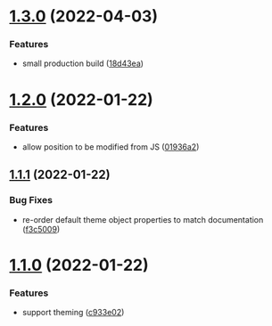 # [1.3.0](https://github.com/attomos/hdoc-ribbon/compare/v1.2.0...v1.3.0) (2022-04-03)


### Features

* small production build ([18d43ea](https://github.com/attomos/hdoc-ribbon/commit/18d43eac61bec1e5ccdd08af5317da6941ffc6e7))

# [1.2.0](https://github.com/attomos/hdoc-ribbon/compare/v1.1.1...v1.2.0) (2022-01-22)


### Features

* allow position to be modified from JS ([01936a2](https://github.com/attomos/hdoc-ribbon/commit/01936a2d56a72ca8053ac1601ddc5c43d8796c5f))

## [1.1.1](https://github.com/attomos/hdoc-ribbon/compare/v1.1.0...v1.1.1) (2022-01-22)


### Bug Fixes

* re-order default theme object properties to match documentation ([f3c5009](https://github.com/attomos/hdoc-ribbon/commit/f3c50091060f2549c7394fbb8ddd96babce47f0d))

# [1.1.0](https://github.com/attomos/hdoc-ribbon/compare/v1.0.2...v1.1.0) (2022-01-22)


### Features

* support theming ([c933e02](https://github.com/attomos/hdoc-ribbon/commit/c933e024020889f0faebcb7465237ba547441d77))
